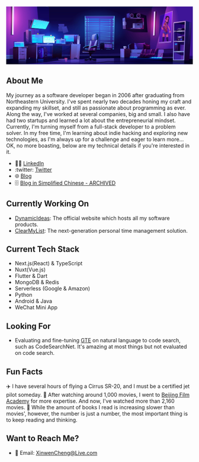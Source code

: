 [<img src="./banner.jpg" alt="# 👋 Hi there! I'm Michael Cheng" title="# 👋 Hi there! I'm Michael Cheng"/>](https://twitter.com/captnotes)

## About Me

My journey as a software developer began in 2006 after graduating from Northeastern University. I've spent nearly two decades honing my craft and expanding my skillset, and still as passionate about programming as ever. Along the way, I've worked at several companies, big and small. I also have had two startups and learned a lot about the entrepreneurial mindset. Currently, I'm turning myself from a full-stack developer to a problem solver. In my free time, I'm learning about indie hacking and exploring new technologies, as I'm always up for a challenge and eager to learn more... OK, no more boasting, below are my technical details if you're interested in it.

- :technologist: [LinkedIn](https://www.linkedin.com/in/xinwencheng)
- :twitter: [Twitter](https://twitter.com/captnotes)
- :globe_with_meridians: [Blog](https://captnotes.medium.com)
- :file_cabinet: [Blog in Simplified Chinese - ARCHIVED](https://captnotes.github.io)

## Currently Working On

- [DynamicIdeas](https://dynamicideas.ai): The official website which hosts all my software products.
- [ClearMyList](https://clearmylist.io): The next-generation personal time management solution.

## Current Tech Stack

- Next.js(React) & TypeScript
- Nuxt(Vue.js)
- Flutter & Dart
- MongoDB & Redis
- Serverless (Google & Amazon)
- Python
- Android & Java
- WeChat Mini App

## Looking For

- Evaluating and fine-tuning [GTE](https://huggingface.co/thenlper/gte-base) on natural language to code search, such as CodeSearchNet. It's amazing at most things but not evaluated on code search.

## Fun Facts

:airplane: I have several hours of flying a Cirrus SR-20, and I must be a certified jet pilot someday.
:movie_camera: After watching around 1,000 movies, I went to [Beijing Film Academy](https://eng.bfa.edu.cn) for more expertise. And now, I've watched more than 2,160 movies.
:open_book: While the amount of books I read is increasing slower than movies', however, the number is just a number, the most important thing is to keep reading and thinking.

## Want to Reach Me?

- :email: Email: [XinwenCheng@Live.com](mailto:XinwenCheng@Live.com?subject=Greeting%20from%20a%20GitHub%20user)
